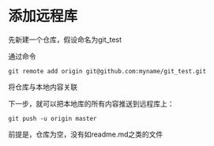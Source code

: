 # 添加远程库

先新建一个仓库，假设命名为git_test

通过命令

```
git remote add origin git@github.com:myname/git_test.git
```

将仓库与本地内容关联

下一步，就可以把本地库的所有内容推送到远程库上：

```
git push -u origin master
```

前提是，仓库为空，没有如readme.md之类的文件